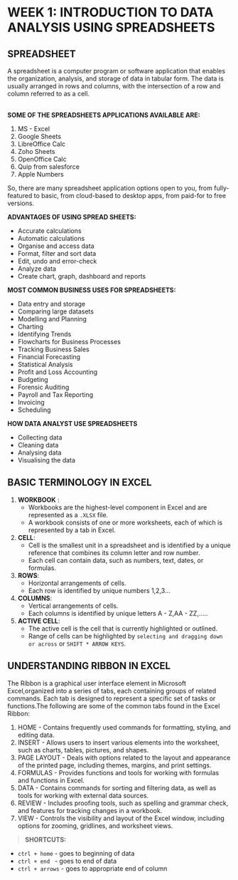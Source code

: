 <h1> WEEK 1: INTRODUCTION TO DATA ANALYSIS USING SPREADSHEETS </h1>

<H2>SPREADSHEET</H2>
A spreadsheet is a computer program or software application that enables the organization, analysis, and storage of data in tabular form.
The data is usually arranged in rows and columns, with the intersection of a row and column referred to as a cell.  

</br>**SOME OF THE SPREADSHEETS APPLICATIONS AVAILABLE ARE:**
1. MS - Excel
2. Google Sheets
3. LibreOffice Calc
4. Zoho Sheets
5. OpenOffice Calc
6. Quip from salesforce
7. Apple Numbers

So, there are many spreadsheet application options open to you, from fully-featured to basic, from cloud-based to desktop apps, from paid-for to free versions.

**ADVANTAGES OF USING SPREAD SHEETS:**
* Accurate calculations
* Automatic calculations
* Organise and access data
* Format, filter and sort data
* Edit, undo and error-check
* Analyze data
* Create chart, graph, dashboard and reports

**MOST COMMON BUSINESS USES FOR SPREADSHEETS:**
* Data entry and storage
* Comparing large datasets
*  Modelling and Planning
*  Charting
*  Identifying Trends
*  Flowcharts for Business Processes
*  Tracking Business Sales
*  Financial Forecasting
*  Statistical Analysis
*  Profit and Loss Accounting
*  Budgeting
*  Forensic Auditing
*  Payroll and Tax Reporting
*  Invoicing
*  Scheduling

**HOW DATA ANALYST USE SPREADSHEETS**
* Collecting data
* Cleaning data
* Analysing data
* Visualising the data

<h2> BASIC TERMINOLOGY IN EXCEL</h2>

1. **WORKBOOK** :
   - Workbooks are the highest-level component in Excel and are represented as a `.XLSX` file.
   - A workbook consists of one or more worksheets, each of which is represented by a tab in Excel.  
2. **CELL**:
   - Cell is the smallest unit in a spreadsheet and is identified by a unique reference that combines its column letter and row number.
   - Each cell can contain data, such as numbers, text, dates, or formulas.
3. **ROWS**:
   - Horizontal arrangements of cells.
   - Each row is identified by unique numbers 1,2,3...
4. **COLUMNS**:
   - Vertical arrangements of cells.
   - Each columns is identified by unique letters A - Z,AA - ZZ,.....
5. **ACTIVE CELL**:
   - The active cell is the cell that is currently highlighted or outlined.
   - Range of cells can be highlighted by `selecting and dragging down or across` or `SHIFT * ARROW KEYS`.

<h2> UNDERSTANDING RIBBON IN EXCEL</h2>
The Ribbon is a graphical user interface element in Microsoft Excel,organized into a series of tabs, each containing groups of related commands. Each tab is designed to represent a specific set of tasks or functions.The following are some of the common tabs found in the Excel Ribbon:</BR>

1. HOME - Contains frequently used commands for formatting, styling, and editing data.
2. INSERT - Allows users to insert various elements into the worksheet, such as charts, tables, pictures, and shapes.
3. PAGE LAYOUT - Deals with options related to the layout and appearance of the printed page, including themes, margins, and print settings.
4. FORMULAS - Provides functions and tools for working with formulas and functions in Excel.
5. DATA - Contains commands for sorting and filtering data, as well as tools for working with external data sources.
6. REVIEW - Includes proofing tools, such as spelling and grammar check, and features for tracking changes in a workbook.
7. VIEW - Controls the visibility and layout of the Excel window, including options for zooming, gridlines, and worksheet views.

> **SHORTCUTS:**
   * `ctrl + home` - goes to beginning of data
   * `ctrl + end ` - goes to end of data
   * `ctrl + arrows` - goes to appropriate end of column


